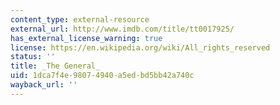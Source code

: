 ```yaml
---
content_type: external-resource
external_url: http://www.imdb.com/title/tt0017925/
has_external_license_warning: true
license: https://en.wikipedia.org/wiki/All_rights_reserved
status: ''
title: _The General_
uid: 1dca7f4e-9807-4940-a5ed-bd5bb42a740c
wayback_url: ''
---
```

